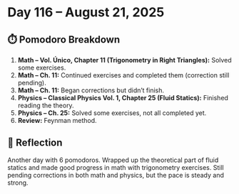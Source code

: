 # Day 116 – August 21, 2025

## ⏱️ Pomodoro Breakdown

1. **Math – Vol. Único, Chapter 11 (Trigonometry in Right Triangles):** Solved some exercises.  
2. **Math – Ch. 11:** Continued exercises and completed them (correction still pending).  
3. **Math – Ch. 11:** Began corrections but didn’t finish.  
4. **Physics – Classical Physics Vol. 1, Chapter 25 (Fluid Statics):** Finished reading the theory.  
5. **Physics – Ch. 25:** Solved some exercises, not all completed yet.  
6. **Review:** Feynman method.

## 💬 Reflection

Another day with 6 pomodoros. Wrapped up the theoretical part of fluid statics and made good progress in math with trigonometry exercises. Still pending corrections in both math and physics, but the pace is steady and strong.  
